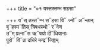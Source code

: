 +++
title = "०१ यस्तस्तम्भ सहसा"

+++
य᳓स् तस्त᳓म्भ स᳓हसा वि᳓ ज्मो᳓ अ᳓न्तान्  
बृ᳓हस्प᳓तिस् त्रिषधस्थो᳓ र᳓वेण  
त᳓म् प्रत्ना᳓स ऋ᳓षयो दी᳓धियानाः  
पुरो᳓ वि᳓प्रा दधिरे मन्द्र᳓जिह्वम्